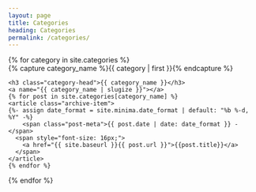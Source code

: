 ```yaml
---
layout: page
title: Categories
heading: Categories
permalink: /categories/
---
```



<div id="archives">
{% for category in site.categories %}
  <div class="archive-group">
    {% capture category_name %}{{ category | first }}{% endcapture %}
    <div id="#{{ category_name | slugize }}"></div>
    <p></p>

    <h3 class="category-head">{{ category_name }}</h3>
    <a name="{{ category_name | slugize }}"></a>
    {% for post in site.categories[category_name] %}
    <article class="archive-item">
    {%- assign date_format = site.minima.date_format | default: "%b %-d, %Y" -%}
        <span class="post-meta">{{ post.date | date: date_format }} - </span>
      <span style="font-size: 16px;">
        <a href="{{ site.baseurl }}{{ post.url }}">{{post.title}}</a>
      </span>
    </article>
    {% endfor %}
  </div>
{% endfor %}
</div>